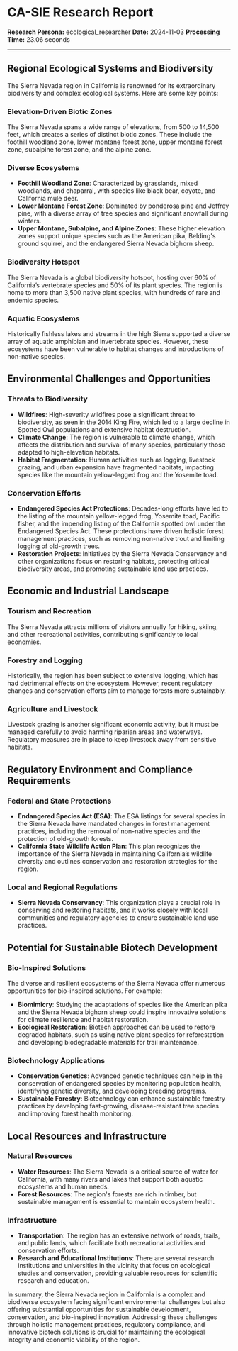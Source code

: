 # CA-SIE Research Report

**Research Persona:** ecological_researcher
**Date:** 2024-11-03
**Processing Time:** 23.06 seconds

---

## Regional Ecological Systems and Biodiversity

The Sierra Nevada region in California is renowned for its extraordinary biodiversity and complex ecological systems. Here are some key points:

### Elevation-Driven Biotic Zones
The Sierra Nevada spans a wide range of elevations, from 500 to 14,500 feet, which creates a series of distinct biotic zones. These include the foothill woodland zone, lower montane forest zone, upper montane forest zone, subalpine forest zone, and the alpine zone.

### Diverse Ecosystems
- **Foothill Woodland Zone**: Characterized by grasslands, mixed woodlands, and chaparral, with species like black bear, coyote, and California mule deer.
- **Lower Montane Forest Zone**: Dominated by ponderosa pine and Jeffrey pine, with a diverse array of tree species and significant snowfall during winters.
- **Upper Montane, Subalpine, and Alpine Zones**: These higher elevation zones support unique species such as the American pika, Belding's ground squirrel, and the endangered Sierra Nevada bighorn sheep.

### Biodiversity Hotspot
The Sierra Nevada is a global biodiversity hotspot, hosting over 60% of California’s vertebrate species and 50% of its plant species. The region is home to more than 3,500 native plant species, with hundreds of rare and endemic species.

### Aquatic Ecosystems
Historically fishless lakes and streams in the high Sierra supported a diverse array of aquatic amphibian and invertebrate species. However, these ecosystems have been vulnerable to habitat changes and introductions of non-native species.

## Environmental Challenges and Opportunities

### Threats to Biodiversity
- **Wildfires**: High-severity wildfires pose a significant threat to biodiversity, as seen in the 2014 King Fire, which led to a large decline in Spotted Owl populations and extensive habitat destruction.
- **Climate Change**: The region is vulnerable to climate change, which affects the distribution and survival of many species, particularly those adapted to high-elevation habitats.
- **Habitat Fragmentation**: Human activities such as logging, livestock grazing, and urban expansion have fragmented habitats, impacting species like the mountain yellow-legged frog and the Yosemite toad.

### Conservation Efforts
- **Endangered Species Act Protections**: Decades-long efforts have led to the listing of the mountain yellow-legged frog, Yosemite toad, Pacific fisher, and the impending listing of the California spotted owl under the Endangered Species Act. These protections have driven holistic forest management practices, such as removing non-native trout and limiting logging of old-growth trees.
- **Restoration Projects**: Initiatives by the Sierra Nevada Conservancy and other organizations focus on restoring habitats, protecting critical biodiversity areas, and promoting sustainable land use practices.

## Economic and Industrial Landscape

### Tourism and Recreation
The Sierra Nevada attracts millions of visitors annually for hiking, skiing, and other recreational activities, contributing significantly to local economies.

### Forestry and Logging
Historically, the region has been subject to extensive logging, which has had detrimental effects on the ecosystem. However, recent regulatory changes and conservation efforts aim to manage forests more sustainably.

### Agriculture and Livestock
Livestock grazing is another significant economic activity, but it must be managed carefully to avoid harming riparian areas and waterways. Regulatory measures are in place to keep livestock away from sensitive habitats.

## Regulatory Environment and Compliance Requirements

### Federal and State Protections
- **Endangered Species Act (ESA)**: The ESA listings for several species in the Sierra Nevada have mandated changes in forest management practices, including the removal of non-native species and the protection of old-growth forests.
- **California State Wildlife Action Plan**: This plan recognizes the importance of the Sierra Nevada in maintaining California’s wildlife diversity and outlines conservation and restoration strategies for the region.

### Local and Regional Regulations
- **Sierra Nevada Conservancy**: This organization plays a crucial role in conserving and restoring habitats, and it works closely with local communities and regulatory agencies to ensure sustainable land use practices.

## Potential for Sustainable Biotech Development

### Bio-Inspired Solutions
The diverse and resilient ecosystems of the Sierra Nevada offer numerous opportunities for bio-inspired solutions. For example:
- **Biomimicry**: Studying the adaptations of species like the American pika and the Sierra Nevada bighorn sheep could inspire innovative solutions for climate resilience and habitat restoration.
- **Ecological Restoration**: Biotech approaches can be used to restore degraded habitats, such as using native plant species for reforestation and developing biodegradable materials for trail maintenance.

### Biotechnology Applications
- **Conservation Genetics**: Advanced genetic techniques can help in the conservation of endangered species by monitoring population health, identifying genetic diversity, and developing breeding programs.
- **Sustainable Forestry**: Biotechnology can enhance sustainable forestry practices by developing fast-growing, disease-resistant tree species and improving forest health monitoring.

## Local Resources and Infrastructure

### Natural Resources
- **Water Resources**: The Sierra Nevada is a critical source of water for California, with many rivers and lakes that support both aquatic ecosystems and human needs.
- **Forest Resources**: The region's forests are rich in timber, but sustainable management is essential to maintain ecosystem health.

### Infrastructure
- **Transportation**: The region has an extensive network of roads, trails, and public lands, which facilitate both recreational activities and conservation efforts.
- **Research and Educational Institutions**: There are several research institutions and universities in the vicinity that focus on ecological studies and conservation, providing valuable resources for scientific research and education.

In summary, the Sierra Nevada region in California is a complex and biodiverse ecosystem facing significant environmental challenges but also offering substantial opportunities for sustainable development, conservation, and bio-inspired innovation. Addressing these challenges through holistic management practices, regulatory compliance, and innovative biotech solutions is crucial for maintaining the ecological integrity and economic viability of the region.